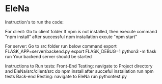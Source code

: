 # EleNa
Instruction's to run the code: 

For client: 
Go to client folder If npm is not installed, then execute command "npm install" after successful npm installation excute "npm start"

For server: 
Go to src folder run below command 
export FLASK_APP=server/backend.py
export FLASK_DEBUG=1
python3 -m flask run
Your backend server should be started 

Instructions to Run tests:
Front-End Testing:
navigate to Project directory and EleNa/src/client/src
do npm install after succeful installation
run npm tests 
Back-end Resting:
navigate to EleNa 
run pythontest.py
